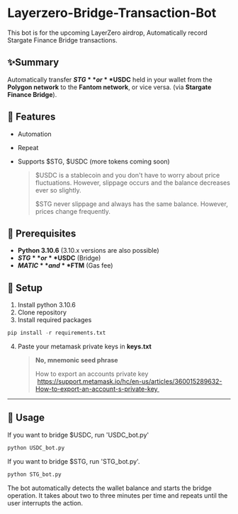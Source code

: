 # Layerzero-Bridge-Transaction-Bot

This bot is for the upcoming LayerZero airdrop, Automatically record Stargate Finance Bridge transactions.

## ✨Summary

Automatically transfer **$STG** or **$USDC** held in your wallet from the **Polygon network** to the **Fantom network**, or vice versa. (via **Stargate Finance Bridge**).

## 💨 Features

- Automation

- Repeat

- Supports $STG, $USDC (more tokens coming soon)

  > $USDC is a stablecoin and you don't have to worry about price fluctuations. However, slippage occurs and the balance decreases ever so slightly.
  >
  > $STG never slippage and always has the same balance. However, prices change frequently.

## 🚧 Prerequisites

- **Python 3.10.6** (3.10.x versions are also possible)
- **$STG** or **$USDC** (Bridge)
- **$MATIC** and **$FTM** (Gas fee)

## 📝 Setup

1. Install python 3.10.6
2. Clone repository
3. Install required packages

```python
pip install -r requirements.txt
```

4. Paste your metamask private keys in **keys.txt**

   > **No, mnemonic seed phrase**
   >
   > How to export an accounts private key​ https://support.metamask.io/hc/en-us/articles/360015289632-How-to-export-an-account-s-private-key 

   

---

## 📝 Usage

If you want to bridge $USDC, run 'USDC_bot.py'

  ```python
python USDC_bot.py
  ```

If you want to bridge $STG, run 'STG_bot.py'.

  ```python
python STG_bot.py
  ```

The bot automatically detects the wallet balance and starts the bridge operation. It takes about two to three minutes per time and repeats until the user interrupts the action.
